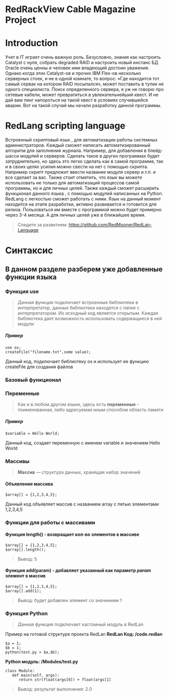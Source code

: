 



# RedRackView Cable Magazine Project
 # Introduction
 
Учет в IT играет очень важную роль. Безусловно, знания как настроить Catalyst с нуля, собрать degraded RAID и настроить новый инстанс БД Oracle очень ценны и человек ими владеющий достоин уважения. Однако когда этих Catalyst-ов и прочих IBM Flex-ов несколько серверных стоек, и не в одной комнате, то вопрос: «Где находится тот самый сервак на котором RAID посыпался», может поставить в тупик не одного специалиста. Поиск определенного сервера, я уж не говорю про сетевые кабели, может превратиться в увлекательнейший квест. И не дай вам пинг напороться на такой квест в условиях случившейся аварии. Вот на такой случай мы начали разработку данной программы.


# RedLang scripting language

Встроенный скриптовый язык , для автоматизации работы системных администраторов. Каждый сможет написать автоматизированный алгоритм для заполнения журнала. Например, для добавления в блейд-шасси  модулей и серверов. Сделать такое в других программах будет затруднительно, но здесь это легко сделать как в самой программе, так и в своих целях усилия можно свести на нет с помощью скрипта. Например скрипт предложит ввести название модуля сервер и.т.п. и все сделает за вас.
Также стоит отметить, что язык вы можете использовать не только для автоматизаций процессов самой программы, но и для личных целей. Также каждый сможет расширить функционал данного языка , с помощью модулей написанных на Python. RedLang с легкостью сможет работать с ними.
 Язык на данный момент находится на этапе разработки, активно развивается и готовится для релиза. Пользоваться им вместе с программой можно будет примерно через 3-4 месяца. А для личных целей уже в ближайшее время. 

> Следите за развитием: https://github.com/RedMooner/RedLan-Language

# Синтаксис

## В данном разделе разберем уже добавленные функции языка


 ### Функция use
 

> Данная функция подключает встроенные библиотеки в интерпретатор, данные библиотеки находятся с папке с интерпретатором. Их исходный код является открытым. Каждая библиотека дает возможность использовать содержащиеся в ней модули
##### Пример

    use os;
    createFile("filename.txt",some value);
   
   Данный код, подключает библиотеку os и использует ее функцию createFile для создания файлов
   
   ### Базовый функционал
### Переменные
> Как и в любом другом языке, здесь есть **переменные** - поименованная, либо адресуемая иным способом область памяти
##### Пример

    $variable = Hello World;
   Данный код, создает переменную с именем variable и значением Hello World
   
### Массивы
> **Массив** — структура данных, хранящая набор значений

#### Объявление массива

    $array[] = {1,2,3,4,5};
Данный код объявляет массив с названием array с пятью элементами 1,2,3,4,5
### Функции для работы с массивами

#### Функция **length()** - возвращает кол-во элементов в массиве

    $array[] = {1,2,3,4,5};
    $array[].length();
   
   >Вывод: 5
   
#### Функция **add(param)** - добавляет указанный как параметр *param* элемент в массив

    $array[] = {1,2,3,4,5};
    $array[].add(1);
   > Вывод: будет добавлен элемент со значением 1
   
### Функция Python
> Данная функция подключает кастомный модуль в RedLan

Пример на готовой структуре проекта RedLan
**RedLan Код: /code.redlan** 

	$a = 1;
	$b = 1;
	python(test.py > $a,$b);
**Python модуль: /Modules/test.py**

    class Module:
       def main(self, args):
          return str(float(args[0]) + float(args[1]
> Вывод: результат выполнения: 2.0




